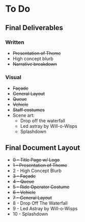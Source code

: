 # To Do

## Final Deliverables

### Written
- ~~Presentation of Theme~~
- High concept blurb
- ~~Narrative breakdown~~

### Visual
- ~~Façade~~
- ~~General Layout~~
- ~~Queue~~
- ~~Vehicle~~
- ~~Staff costumes~~
- Scene art:
  - Drop off the waterfall
  - Led astray by Will-o-Wisps
  - Splashdown


## Final Document Layout
- ~~0 - Title Page w/ Logo~~
- ~~1 - Presentation of Theme~~
- 2 - High Concept Blurb
- ~~3 - Façade~~
- ~~4 - Queue~~
- ~~5 - Ride Operator Costume~~
- ~~6 - Vehicle~~
- ~~7 - General Layout~~
- 8 - Drop Off The Waterfall
- 9 - Led Astray by Will-o-Wisps
- 10 - Splashdown
